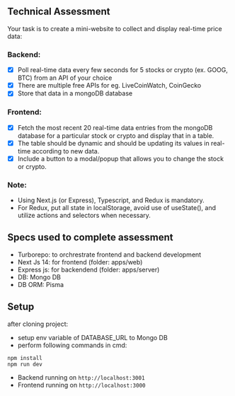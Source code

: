 ## Technical Assessment

Your task is to create a mini-website to collect and display real-time price data:

### Backend:

- [x] Poll real-time data every few seconds for 5 stocks or crypto (ex. GOOG, BTC) from an API of your choice
- [x] There are multiple free APIs for eg. LiveCoinWatch, CoinGecko
- [x] Store that data in a mongoDB database

### Frontend:

- [x] Fetch the most recent 20 real-time data entries from the mongoDB database for a particular stock or crypto and display that in a table.
- [x] The table should be dynamic and should be updating its values in real-time according to new data.
- [x] Include a button to a modal/popup that allows you to change the stock or crypto.

### Note:
- Using Next.js (or Express), Typescript, and Redux is mandatory. 
- For Redux, put all state in localStorage, avoid use of useState(), and utilize actions and selectors when necessary.

## Specs used to complete assessment

- Turborepo: to orchrestrate frontend and backend development
- Next Js 14: for frontend (folder: apps/web)
- Express js: for backendend (folder: apps/server)
- DB: Mongo DB
- DB ORM: Pisma

## Setup

after cloning project:
- setup env variable of DATABASE_URL to Mongo DB
- perform following commands in cmd:
```shel
npm install
npm run dev
```

- Backend running on `http://localhost:3001`
- Frontend running on `http://localhost:3000`